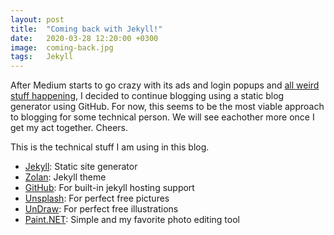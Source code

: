```yaml
---
layout: post
title:  "Coming back with Jekyll!"
date:   2020-03-28 12:20:00 +0300
image:  coming-back.jpg
tags:   Jekyll
---
```

After Medium starts to go crazy with its ads and login popups and [all weird stuff happening](http://studyhall.xyz/blog/2018/6/12/mediums-mess-the-rise-and-fall-of-the-site-that-was-supposed-to-save-journalism), I decided to continue blogging using a static blog generator using GitHub. For now, this seems to be the most viable approach to blogging for some technical person. We will see eachother more once I get my act together. Cheers.

This is the technical stuff I am using in this blog.
* [Jekyll](https://jekyllrb.com/): Static site generator
* [Zolan](https://github.com/artemsheludko/zolan): Jekyll theme
* [GitHub](https://help.github.com/en/github/working-with-github-pages/about-github-pages-and-jekyll): For built-in jekyll hosting support
* [Unsplash](https://www.unsplash.com): For perfect free pictures
* [UnDraw](https://undraw.co/): For perfect free illustrations
* [Paint.NET](https://www.getpaint.net/): Simple and my favorite photo editing tool